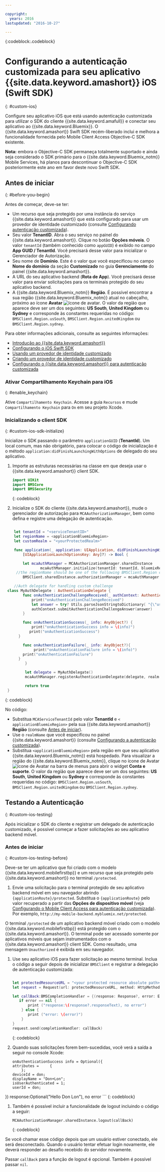 ```yaml
---

copyright:
  years: 2016
lastupdated: "2016-10-27"

---
```


{:codeblock:.codeblock}


# Configurando a autenticação customizada para seu aplicativo {{site.data.keyword.amashort}} iOS (Swift SDK)
{: #custom-ios}

Configure seu aplicativo iOS que está usando autenticação customizada para utilizar
o SDK do cliente {{site.data.keyword.amafull}} e conectar seu aplicativo ao
{{site.data.keyword.Bluemix}}.  O
{{site.data.keyword.amashort}} Swift SDK recém-liberado inclui e melhora a funcionalidade fornecida pelo Mobile Client Access
Objective-C SDK existente.

**Nota:** embora o Objective-C SDK permaneça totalmente suportado e ainda seja considerado o SDK primário para o {{site.data.keyword.Bluemix_notm}} Mobile Services, há planos para descontinuar o Objective-C SDK posteriormente este ano em favor deste novo Swift SDK.

## Antes de iniciar
{: #before-you-begin}

Antes de começar, deve-se ter:

* Um recurso que seja protegido por uma instância do
serviço {{site.data.keyword.amashort}} que está
configurado para usar um provedor de identidade customizado
(consulte
[Configurando autenticação customizada](https://console.stage1.ng.bluemix.net/docs/services/mobileaccess/custom-auth-config-mca.html)).  
* Seu valor **TenantID**. Abra o seu serviço no painel do {{site.data.keyword.amashort}}. Clique no botão **Opções móveis**. O valor
`tenantId` (também conhecido como
`appGUID`) é exibido no campo **App
GUID / TenantId**. Você precisará desse valor para
inicializar o Gerenciador de Autorização.
* Seu nome de **Domínio**. Este é o
valor que você especificou no campo **Nome do
domínio** da seção **Customizado**
no guia **Gerenciamento** do painel {{site.data.keyword.amashort}}.
* A URL do seu aplicativo backend (**Rota de App**). Você precisará desse valor para enviar
solicitações para os terminais protegido do seu aplicativo
backend.
* A {{site.data.keyword.Bluemix_notm}}
**Região**. É possível encontrar a sua região
{{site.data.keyword.Bluemix_notm}} atual no cabeçalho,
próximo ao ícone **Avatar**
![ícone de avatar](images/face.jpg "ícone de avatar"). O valor da região que aparece deve ser um dos seguintes: **US South**, **United Kingdom** ou
**Sydney** e corresponde às constantes requeridas no código: `BMSClient.Region.usSouth`,
`BMSClient.Region.unitedKingdom` ou `BMSClient.Region.sydney`.

Para obter informações adicionais, consulte as seguintes informações:
 * [Introdução
ao {{site.data.keyword.amashort}}](https://console.{DomainName}/docs/services/mobileaccess/index.html)
 * [Configurando o iOS Swift SDK](https://console.{DomainName}/docs/services/mobileaccess/getting-started-ios-swift-sdk.html)
 * [Usando um provedor de identidade customizado](https://console.{DomainName}/docs/services/mobileaccess/custom-auth.html)
 * [Criando um provedor de identidade customizado](https://console.{DomainName}/docs/services/mobileaccess/custom-auth-identity-provider.html)
 * [Configurando o {{site.data.keyword.amashort}} para autenticação customizada](https://console.{DomainName}/docs/services/mobileaccess/custom-auth-config-mca.html)

### Ativar Compartilhamento Keychain para iOS
{: #enable_keychain}

Ative `Compartilhamento Keychain`. Acesse
a guia `Recursos` e mude
`Compartilhamento Keychain` para
`On` em seu projeto Xcode.


### Inicializando o client SDK
{: #custom-ios-sdk-initialize}

Inicialize o SDK passando o parâmetro
`applicationGUID`
(**TenantId**). Um local comum, mas não obrigatório, para colocar o código de inicialização é o método `application:didFinishLaunchingWithOptions` de delegado do seu aplicativo.

1. Importe as estruturas necessárias na classe em que deseja usar o {{site.data.keyword.amashort}} client SDK.

	```Swift
	import UIKit
	import BMSCore
	import BMSSecurity
	```
	{: codeblock}

1. Inicialize o SDK do cliente {{site.data.keyword.amashort}}, mude o
gerenciador de autorização para `MCAAuthorizationManager`, bem como
defina e registre uma delegação de autenticação.

```Swift

	let tenantId = "<serviceTenantID>"
	let regionName = <applicationBluemixRegion>
	let customRealm = "<yourProtectedRealm>"

	func application(_ application: UIApplication, didFinishLaunchingWithOptions launchOptions: 
		[UIApplicationLaunchOptionsKey: Any]?) -> Bool {

		let mcaAuthManager = MCAAuthorizationManager.sharedInstance
	    		mcaAuthManager.initialize(tenantId: tenantId, bluemixRegion: regionName)
	 //the regionName should be one of the following BMSClient.Region constants: BMSClient.Region.usSouth, BMSClient.Region.unitedKingdom, or BMSClient.Region.sydney   
		BMSClient.sharedInstance.authorizationManager = mcaAuthManager

	//Auth delegate for handling custom challenge
 class MyAuthDelegate : AuthenticationDelegate {
		func onAuthenticationChallengeReceived(_ authContext: AuthenticationContext, challenge: AnyObject){
		    print("onAuthenticationChallengeReceived")
		    let answer = try? Utils.parseJsonStringtoDictionary( "{\"userName\":\"" + "test" + "\",\"password\":\"" + "test" + "\"}")
			authContext.submitAuthenticationChallengeAnswer(answer)
		}

		func onAuthenticationSuccess(_ info: AnyObject?) {
		    print("onAuthenticationSuccess info = \(info)")
           print("onAuthenticationSuccess")
      }

		func onAuthenticationFailure(_ info: AnyObject?){
		     print("onAuthenticationFailure info = \(info)")
        print("onAuthenticationFailure")
      }
	     }

	     let delegate = MyAuthDelegate()
	     mcaAuthManager.registerAuthenticationDelegate(delegate, realm: customRealm)

	     return true
 }


```
{: codeblock}

No código:
* Substitua `MCAServiceTenantId` pelo valor
**TenantId** e `<
applicationBluemixRegion>` pela sua
{{site.data.keyword.amashort}}
**Região** (consulte
[Antes de iniciar](##before-you-begin)). 
* Use o `realmName` que você especificou
no painel {{site.data.keyword.amashort}} (consulte
[Configurando a autenticação customizada](https://console.stage1.ng.bluemix.net/docs/services/mobileaccess/custom-auth-config-mca.html)).
* Substitua `<applicationBluemixRegion>` pela região em que seu aplicativo {{site.data.keyword.Bluemix_notm}} está hospedado. Para visualizar a região do {{site.data.keyword.Bluemix_notm}}, clique no ícone de Avatar ![ícone de Avatar](images/face.jpg "ícone de avatar") na barra de menus para abrir o widget **Conta e suporte**.  O valor da região que aparece deve ser um dos seguintes: **US South**, **United Kingdom** ou
**Sydney** e corresponde às constantes requeridas no código: `BMSClient.Region.usSouth`,
`BMSClient.Region.unitedKingdom` ou `BMSClient.Region.sydney`.
   
  
## Testando a Autenticação
{: #custom-ios-testing}

Após inicializar o SDK do cliente e registrar um delegado de autenticação customizado, é possível começar a fazer solicitações ao seu
aplicativo backend móvel.

### Antes de iniciar
{: #custom-ios-testing-before}

 Deve-se ter um aplicativo que foi criado com o modelo {{site.data.keyword.mobilefirstbp}} e um recurso que seja protegido pelo {{site.data.keyword.amashort}} no terminal `/protected`.

1. Envie uma solicitação para o terminal protegido de seu aplicativo backend móvel em seu navegador abrindo `{applicationRoute}/protected`. Substitua o `{applicationRoute}`
pelo valor recuperado a partir das **Opções de dispositivo móvel** (veja
[Configurando o Mobile Client Access para autenticação customizada](#custom-auth-ios-configmca)). Por exemplo,
`http://my-mobile-backend.mybluemix.net/protected`.

 O terminal `/protected` de um aplicativo backend móvel criado com o modelo {{site.data.keyword.mobilefirstbp}} está protegido com o {{site.data.keyword.amashort}}. O terminal pode ser acessado somente por aplicativos móveis que sejam instrumentados com o {{site.data.keyword.amashort}} client SDK. Como resultado, uma mensagem `Unauthorized` é exibida em seu navegador.

1. Use seu aplicativo iOS para fazer solicitação ao mesmo terminal. Inclua o
código a seguir depois de inicializar `BMSClient` e registrar a
delegação de autenticação customizada:

    ```Swift

	let protectedResourceURL = "<your protected resource absolute path>"
	let request = Request(url: protectedResourceURL, method: HttpMethod.GET)

	let callBack:BMSCompletionHandler = {(response: Response?, error: Error?) in
	   if error == nil {
	       print ("response:\(response?.responseText), no error")
	    } else {
	       print ("error: \(error)")
	    }
	}
	request.send(completionHandler: callBack)
     ```
     {: codeblock}

1. Quando suas solicitações forem bem-sucedidas, você verá a saída a seguir no console Xcode:

	 ```
	 onAuthenticationSuccess info = Optional({
     attributes =     {
	     };
     deviceId = don;
     displayName = "Don+Lon";
     isUserAuthenticated = 1;
     userId = don;
 })
	 response:Optional("Hello Don Lon"), no error
	 ```
	 {: codeblock}

1. Também é possível incluir a funcionalidade de logout incluindo o código a seguir:

	 ```
	 MCAAuthorizationManager.sharedInstance.logout(callBack)
	 ``` 
	 {: codeblock}

 Se você chamar esse código depois que um usuário estiver conectado, ele será desconectado. Quando o usuário tentar efetuar login novamente, ele deverá responder ao desafio recebido do servidor novamente.

 Passar `callBack` para a função de logout é opcional. Também é possível passar `nil`.
